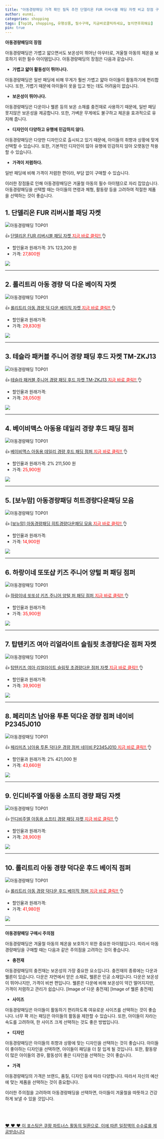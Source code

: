 ```yaml
---
title: "아동경량패딩 가격 확인 필독 추천 단델리온 FUR 리버시블 패딩 자켓 비교 장점 구매가이드"
author: eunmi.
categories: shopping
tags: [Top10, shopping, 유행상품, 필수구매, 지금바로클릭하세요, 놓치면후회해요]
pin: true
---
```

**아동경량패딩의 장점**

아동경량패딩은 가볍고 얇으면서도 보온성이 뛰어난 아우터로, 겨울철 아동의 체온을 보호하기 위한 필수 아이템입니다. 아동경량패딩의 장점은 다음과 같습니다.

* **가볍고 얇아 활동성이 뛰어나다.**

아동경량패딩은 일반 패딩에 비해 무게가 훨씬 가볍고 얇아 아이들이 활동하기에 편리합니다. 또한, 가볍기 때문에 아이들이 옷을 입고 벗는 데도 어려움이 없습니다.

* **보온성이 뛰어나다.**

아동경량패딩은 다운이나 웰론 등의 보온 소재를 충전재로 사용하기 때문에, 일반 패딩 못지않은 보온성을 제공합니다. 또한, 가벼운 무게에도 불구하고 체온을 효과적으로 유지해 줍니다.

* **디자인이 다양하고 유행에 민감하지 않다.**

아동경량패딩은 다양한 디자인으로 출시되고 있기 때문에, 아이들의 취향과 상황에 맞게 선택할 수 있습니다. 또한, 기본적인 디자인이 많아 유행에 민감하지 않아 오랫동안 착용할 수 있습니다.

* **가격이 저렴하다.**

일반 패딩에 비해 가격이 저렴한 편이라, 부담 없이 구매할 수 있습니다.

이러한 장점들로 인해 아동경량패딩은 겨울철 아동의 필수 아이템으로 자리 잡았습니다. 아동경량패딩을 선택할 때는 아이들의 연령과 체형, 활동량 등을 고려하여 적절한 제품을 선택하는 것이 좋습니다.

   

## 1. 단델리온 FUR 리버시블 패딩 자켓

![아동경량패딩 TOP01](https://thumbnail6.coupangcdn.com/thumbnails/remote/230x230ex/image/vendor_inventory/56c6/f9c4d38296f4928bd2a17aadba2d666cb0a7fb8c4224ec5ef7c49085f74c.jpg)


👍 [단델리온 FUR 리버시블 패딩 자켓 <font color=red> 지금 바로 클릭!! </font> ](https://link.coupang.com/re/AFFSDP?lptag=AF3617701&subid=GithubCoopas&pageKey=6871416496&traceid=V0-153&itemId=16439116554&vendorItemId=87507604712) 👌 


- 할인율과 원래가격: 3%  123,200   원
- 가격: <span style='color:red'>27,800원</span>

[![](/discount_price.png)](https://link.coupang.com/re/AFFSDP?lptag=AF3617701&subid=GithubCoopas&pageKey=6871416496&traceid=V0-153&itemId=16439116554&vendorItemId=87507604712)

---


   

## 2. 롤리트리 아동 경량 덕 다운 베이직 자켓

![아동경량패딩 TOP01](https://thumbnail10.coupangcdn.com/thumbnails/remote/230x230ex/image/retail/images/146614471805625-06b97730-18ce-4b1e-8c92-4a305028c828.jpg)


👍 [롤리트리 아동 경량 덕 다운 베이직 자켓 <font color=red> 지금 바로 클릭!! </font> ](https://link.coupang.com/re/AFFSDP?lptag=AF3617701&subid=GithubCoopas&pageKey=6690428680&traceid=V0-153&itemId=15458505625&vendorItemId=82678059141) 👌 


- 할인율과 원래가격: 
- 가격: <span style='color:red'>29,830원</span>

[![](/discount_price.png)](https://link.coupang.com/re/AFFSDP?lptag=AF3617701&subid=GithubCoopas&pageKey=6690428680&traceid=V0-153&itemId=15458505625&vendorItemId=82678059141)

---


   

## 3. 테슬라 패커블 주니어 경량 패딩 후드 자켓 TM-ZKJ13

![아동경량패딩 TOP01](https://thumbnail8.coupangcdn.com/thumbnails/remote/230x230ex/image/vendor_inventory/d5f4/c3e94bfd9bca520e67948b40562a6ebc10532749dd5405943ee2d40e91ee.jpg)


👍 [테슬라 패커블 주니어 경량 패딩 후드 자켓 TM-ZKJ13 <font color=red> 지금 바로 클릭!! </font> ](https://link.coupang.com/re/AFFSDP?lptag=AF3617701&subid=GithubCoopas&pageKey=7069425141&traceid=V0-153&itemId=17550909437&vendorItemId=84717778936) 👌 


- 할인율과 원래가격: 
- 가격: <span style='color:red'>28,050원</span>

[![](/discount_price.png)](https://link.coupang.com/re/AFFSDP?lptag=AF3617701&subid=GithubCoopas&pageKey=7069425141&traceid=V0-153&itemId=17550909437&vendorItemId=84717778936)

---


   

## 4. 베이비맥스 아동용 데일리 경량 후드 패딩 점퍼

![아동경량패딩 TOP01](https://thumbnail9.coupangcdn.com/thumbnails/remote/230x230ex/image/vendor_inventory/08d5/d91dbbadf93060067b34bd5b9add6a59453dac661ad5c8f203432cfe8169.jpg)


👍 [베이비맥스 아동용 데일리 경량 후드 패딩 점퍼 <font color=red> 지금 바로 클릭!! </font> ](https://link.coupang.com/re/AFFSDP?lptag=AF3617701&subid=GithubCoopas&pageKey=7650115854&traceid=V0-153&itemId=20352770997&vendorItemId=87421126852) 👌 


- 할인율과 원래가격: 2%  211,500   원
- 가격: <span style='color:red'>25,900원</span>

[![](/discount_price.png)](https://link.coupang.com/re/AFFSDP?lptag=AF3617701&subid=GithubCoopas&pageKey=7650115854&traceid=V0-153&itemId=20352770997&vendorItemId=87421126852)

---


   

## 5. [보누맘] 아동경량패딩 히트경량다운패딩 모음

![아동경량패딩 TOP01](https://thumbnail10.coupangcdn.com/thumbnails/remote/230x230ex/image/vendor_inventory/87fa/d4a468d70c0d53b24a789316f57e35e613a0298be704719c6aa079a4c0a9.jpg)


👍 [[보누맘] 아동경량패딩 히트경량다운패딩 모음 <font color=red> 지금 바로 클릭!! </font> ](https://link.coupang.com/re/AFFSDP?lptag=AF3617701&subid=GithubCoopas&pageKey=332991908&traceid=V0-153&itemId=1063670905&vendorItemId=70998763510) 👌 


- 할인율과 원래가격: 
- 가격: <span style='color:red'>14,900원</span>

[![](/discount_price.png)](https://link.coupang.com/re/AFFSDP?lptag=AF3617701&subid=GithubCoopas&pageKey=332991908&traceid=V0-153&itemId=1063670905&vendorItemId=70998763510)

---


   

## 6. 하랑이네 또또샵 키즈 주니어 양털 퍼 패딩 점퍼

![아동경량패딩 TOP01](https://thumbnail7.coupangcdn.com/thumbnails/remote/230x230ex/image/vendor_inventory/ed17/f36b32df388c55b5b95e61ff1829b075f532902075788305c282aad38c60.jpg)


👍 [하랑이네 또또샵 키즈 주니어 양털 퍼 패딩 점퍼 <font color=red> 지금 바로 클릭!! </font> ](https://link.coupang.com/re/AFFSDP?lptag=AF3617701&subid=GithubCoopas&pageKey=6926087436&traceid=V0-153&itemId=16742900831&vendorItemId=83924693072) 👌 


- 할인율과 원래가격: 
- 가격: <span style='color:red'>35,900원</span>

[![](/discount_price.png)](https://link.coupang.com/re/AFFSDP?lptag=AF3617701&subid=GithubCoopas&pageKey=6926087436&traceid=V0-153&itemId=16742900831&vendorItemId=83924693072)

---


   

## 7. 탑텐키즈 여아 리얼라이트 슬림핏 초경량다운 점퍼 자켓

![아동경량패딩 TOP01](https://thumbnail10.coupangcdn.com/thumbnails/remote/230x230ex/image/vendor_inventory/2505/f927bb9b9d08e0be3051d9ab6280cbee4400348b749c4db116368b255363.jpg)


👍 [탑텐키즈 여아 리얼라이트 슬림핏 초경량다운 점퍼 자켓 <font color=red> 지금 바로 클릭!! </font> ](https://link.coupang.com/re/AFFSDP?lptag=AF3617701&subid=GithubCoopas&pageKey=7636060768&traceid=V0-153&itemId=20277331232&vendorItemId=85092567202) 👌 


- 할인율과 원래가격: 
- 가격: <span style='color:red'>39,900원</span>

[![](/discount_price.png)](https://link.coupang.com/re/AFFSDP?lptag=AF3617701&subid=GithubCoopas&pageKey=7636060768&traceid=V0-153&itemId=20277331232&vendorItemId=85092567202)

---


   

## 8. 페리미츠 남아용 투톤 덕다운 경량 점퍼 네이비 P2345J010

![아동경량패딩 TOP01](https://thumbnail6.coupangcdn.com/thumbnails/remote/230x230ex/image/retail/images/2023/09/21/11/2/a469dd01-d785-47f2-9be3-79d2daa2efbc.jpg)


👍 [페리미츠 남아용 투톤 덕다운 경량 점퍼 네이비 P2345J010 <font color=red> 지금 바로 클릭!! </font> ](https://link.coupang.com/re/AFFSDP?lptag=AF3617701&subid=GithubCoopas&pageKey=7618158250&traceid=V0-153&itemId=20164440065&vendorItemId=87256818422) 👌 


- 할인율과 원래가격: 2%  421,000   원
- 가격: <span style='color:red'>43,660원</span>

[![](/discount_price.png)](https://link.coupang.com/re/AFFSDP?lptag=AF3617701&subid=GithubCoopas&pageKey=7618158250&traceid=V0-153&itemId=20164440065&vendorItemId=87256818422)

---


   

## 9. 인디비주엘 아동용 소프티 경량 패딩 자켓

![아동경량패딩 TOP01](https://thumbnail9.coupangcdn.com/thumbnails/remote/230x230ex/image/rs_quotation_api/evatoyse/7aa4532478f64a598a4f070a1b2ba96c.jpg)


👍 [인디비주엘 아동용 소프티 경량 패딩 자켓 <font color=red> 지금 바로 클릭!! </font> ](https://link.coupang.com/re/AFFSDP?lptag=AF3617701&subid=GithubCoopas&pageKey=6902008665&traceid=V0-153&itemId=16603598558&vendorItemId=83788482910) 👌 


- 할인율과 원래가격: 
- 가격: <span style='color:red'>28,900원</span>

[![](/discount_price.png)](https://link.coupang.com/re/AFFSDP?lptag=AF3617701&subid=GithubCoopas&pageKey=6902008665&traceid=V0-153&itemId=16603598558&vendorItemId=83788482910)

---


   

## 10. 롤리트리 아동 경량 덕다운 후드 베이직 점퍼

![아동경량패딩 TOP01](https://thumbnail8.coupangcdn.com/thumbnails/remote/230x230ex/image/retail/images/211997408714470-2adbfb95-82c2-4dce-8512-d9c3965091af.jpg)


👍 [롤리트리 아동 경량 덕다운 후드 베이직 점퍼 <font color=red> 지금 바로 클릭!! </font> ](https://link.coupang.com/re/AFFSDP?lptag=AF3617701&subid=GithubCoopas&pageKey=6690428661&traceid=V0-153&itemId=15458505535&vendorItemId=82678059052) 👌 


- 할인율과 원래가격: 
- 가격: <span style='color:red'>41,980원</span>

[![](/discount_price.png)](https://link.coupang.com/re/AFFSDP?lptag=AF3617701&subid=GithubCoopas&pageKey=6690428661&traceid=V0-153&itemId=15458505535&vendorItemId=82678059052)

---
**아동경량패딩 구매시 주의점**

아동경량패딩은 겨울철 아동의 체온을 보호하기 위한 중요한 아이템입니다. 따라서 아동경량패딩을 구매할 때는 다음과 같은 주의점을 고려하는 것이 좋습니다.

* **충전재**

아동경량패딩의 충전재는 보온성의 가장 중요한 요소입니다. 충전재의 종류에는 다운과 웰론이 있습니다. 다운은 자연에서 얻은 소재로, 웰론은 인공 소재입니다. 다운은 보온성이 뛰어나지만, 가격이 비싼 편입니다. 웰론은 다운에 비해 보온성이 약간 떨어지지만, 가격이 저렴하고 관리가 쉽습니다.
[Image of 다운 충전재]
[Image of 웰론 충전재]

* **사이즈**

아동경량패딩은 아이들이 활동하기 편리하도록 여유로운 사이즈를 선택하는 것이 좋습니다. 너무 꽉 끼는 패딩은 아이들의 활동을 제한할 수 있습니다. 또한, 아이들이 자라는 속도를 고려하여, 한 사이즈 크게 선택하는 것도 좋은 방법입니다.

* **디자인**

아동경량패딩은 아이들의 취향과 상황에 맞는 디자인을 선택하는 것이 좋습니다. 아이들이 좋아하는 디자인을 선택하면, 아이들이 패딩을 더 잘 입게 될 것입니다. 또한, 활동량이 많은 아이들의 경우, 활동성이 좋은 디자인을 선택하는 것이 좋습니다.

* **가격**

아동경량패딩의 가격은 브랜드, 품질, 디자인 등에 따라 다양합니다. 따라서 자신의 예산에 맞는 제품을 선택하는 것이 중요합니다.

이러한 주의점을 고려하여 아동경량패딩을 선택하면, 아이들이 겨울철을 따뜻하고 건강하게 보낼 수 있을 것입니다.<br><br><br><br><br> [ ❤ ❤ ❤ 이 포스팅은 쿠팡 파트너스 활동의 일환으로, 이에 따른 일정액의 수수료를 제공받습니다](https://link.coupang.com/a/bcEFyh)